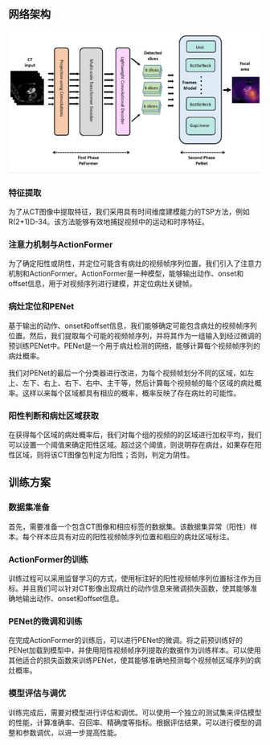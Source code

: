 ## 网络架构

![image-20230601170140664](%E7%BD%91%E7%BB%9C%E6%9E%B6%E6%9E%84%E4%B8%8E%E8%AE%AD%E7%BB%83%E6%96%B9%E6%A1%88/image-20230601170140664.png)

### 特征提取

为了从CT图像中提取特征，我们采用具有时间维度建模能力的TSP方法，例如R(2+1)D-34。该方法能够有效地捕捉视频中的运动和时序特征。

### 注意力机制与ActionFormer

为了确定阳性或阴性，并定位可能含有病灶的视频帧序列位置，我们引入了注意力机制和ActionFormer。ActionFormer是一种模型，能够输出动作、onset和offset信息，用于对视频序列进行建模，并定位病灶关键帧。

### 病灶定位和PENet

基于输出的动作、onset和offset信息，我们能够确定可能包含病灶的视频帧序列位置。然后，我们提取每个可能的视频帧序列，并将其作为一组输入到经过微调的预训练PENet中。PENet是一个用于病灶检测的网络，能够计算每个视频帧序列的病灶概率。

我们对PENet的最后一个分类器进行改进，为每个视频帧划分不同的区域，如左上、左下、右上、右下、右中、主干等，然后计算每个视频帧的每个区域的病灶概率。这样以来每个区域都具有相应的概率，概率反映了存在病灶的可能性。

### 阳性判断和病灶区域获取

在获得每个区域的病灶概率后，我们对每个组的视频的的区域进行加权平均，我们可以设置一个阈值来确定阳性区域。超过这个阈值，则说明存在病灶，如果存在阳性区域，则将该CT图像包判定为阳性；否则，判定为阴性。

## 训练方案

### 数据集准备

首先，需要准备一个包含CT图像和相应标签的数据集。该数据集异常（阳性）样本。每个样本应具有对应的阳性视频帧序列位置和相应的病灶区域标注。

### ActionFormer的训练

训练过程可以采用监督学习的方式，使用标注好的阳性视频帧序列位置标注作为目标。并且我们可以针对CT影像出现病灶的动作信息来微调损失函数，使其能够准确地输出动作、onset和offset信息。

### PENet的微调和训练

在完成ActionFormer的训练后，可以进行PENet的微调。将之前预训练好的PENet加载到模型中，并使用阳性视频帧序列提取的数据作为训练样本。可以使用其他适合的损失函数来训练PENet，使其能够准确地预测每个视频帧区域序列的病灶概率。

### 模型评估与调优

训练完成后，需要对模型进行评估和调优。可以使用一个独立的测试集来评估模型的性能，计算准确率、召回率、精确度等指标。根据评估结果，可以进行模型的调整和参数调优，以进一步提高性能。

